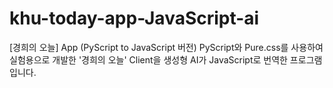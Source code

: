 # khu-today-app-JavaScript-ai

[경희의 오늘] App (PyScript to JavaScript 버전)
PyScript와 Pure.css를 사용하여 실험용으로 개발한 '경희의 오늘' Client을 생성형 AI가 JavaScript로 번역한 프로그램입니다. 
